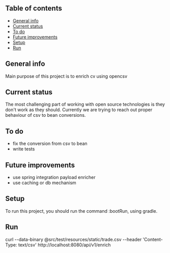 ## Table of contents
* [General info](#general-info)
* [Current status](#current-status)
* [To do](#to-do)
* [Future improvements](#future-improvements)
* [Setup](#setup)
* [Run](#run)

## General info
Main purpose of this project is to enrich cv using opencsv

## Current status
The most challenging part of working with open source technologies is they don't work as they should. 
Currently we are trying to reach out proper behaviour of csv to bean conversions.

## To do
* fix the conversion from csv to bean
* write tests

## Future improvements
* use spring integration payload enricher
* use caching or db mechanism

## Setup
To run this project, you should run the command :bootRun, using gradle.

## Run
curl --data-binary @src/test/resources/static/trade.csv --header 'Content-Type: text/csv' http://localhost:8080/api/v1/enrich

